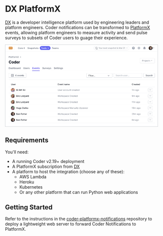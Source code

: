 # DX PlatformX

[DX](https://getdx.com) is a developer intelligence platform used by engineering
leaders and platform engineers. Coder notifications can be transformed to
[PlatformX](https://getdx.com/platformx) events, allowing platform engineers to
measure activity and send pulse surveys to subsets of Coder users to guage their
experience.

![PlatformX Events in Coder](../../images/integrations/platformx-screenshot.png)

## Requirements

You'll need:

- A running Coder v2.19+ deployment
- A PlatformX subscription from [DX](https://getdx.com/)
- A platform to host the integration (choose any of these):
  - AWS Lambda
  - Heroku
  - Kubernetes
  - Or any other platform that can run Python web applications

## Getting Started

Refer to the instructions in the
[coder-platformx-notifications](https://github.com/coder/coder-platformx-notifications)
repository to deploy a lightweight web server to forward Coder Notifications to
PlatformX.
